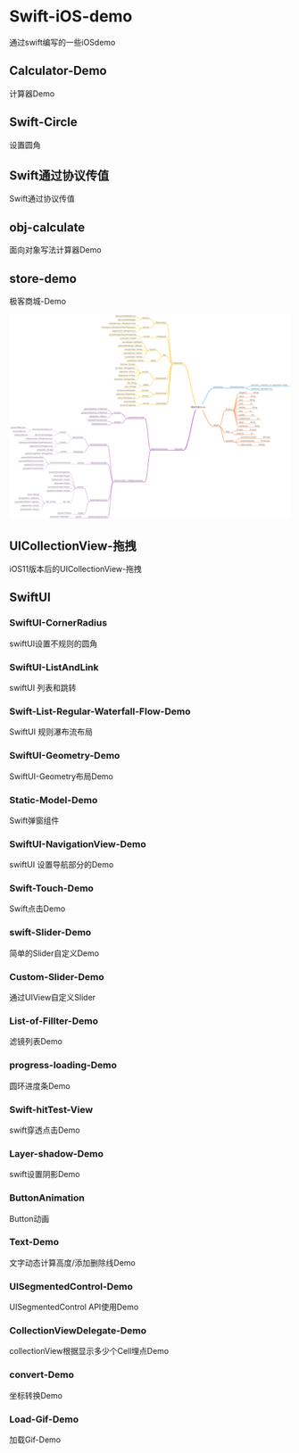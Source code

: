# Swift-iOS-demo
通过swift编写的一些iOSdemo

## Calculator-Demo

计算器Demo

## Swift-Circle

设置圆角

## Swift通过协议传值

Swift通过协议传值

## obj-calculate

面向对象写法计算器Demo

## store-demo

极客商城-Demo

![avatar](store-demo/商城列表Demo.png)

## UICollectionView-拖拽

iOS11版本后的UICollectionView-拖拽

## SwiftUI

### SwiftUI-CornerRadius

swiftUI设置不规则的圆角

### SwiftUI-ListAndLink

swiftUI 列表和跳转

### Swift-List-Regular-Waterfall-Flow-Demo

SwiftUI 规则瀑布流布局

### SwiftUI-Geometry-Demo

SwiftUI-Geometry布局Demo

### Static-Model-Demo

Swift弹窗组件

### SwiftUI-NavigationView-Demo

swiftUI 设置导航部分的Demo

### Swift-Touch-Demo

Swift点击Demo

### swift-Slider-Demo

简单的Slider自定义Demo

### Custom-Slider-Demo

通过UIView自定义Slider

### List-of-Fillter-Demo

滤镜列表Demo

### progress-loading-Demo

圆环进度条Demo

### Swift-hitTest-View

swift穿透点击Demo

### Layer-shadow-Demo

swift设置阴影Demo

### ButtonAnimation

Button动画

### Text-Demo

文字动态计算高度/添加删除线Demo

### UISegmentedControl-Demo

UISegmentedControl API使用Demo

### CollectionViewDelegate-Demo

collectionView根据显示多少个Cell埋点Demo

### convert-Demo

坐标转换Demo

### Load-Gif-Demo

加载Gif-Demo